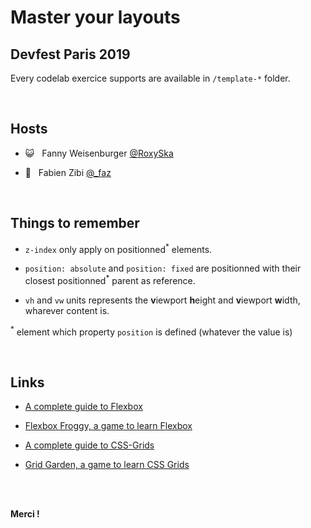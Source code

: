 # Master your layouts

## Devfest Paris 2019

Every codelab exercice supports are available in `/template-*` folder.

<br>

## Hosts

- 😺 &nbsp; Fanny Weisenburger [@RoxySka](https://twitter.com/RoxySka)

- 🐶 &nbsp; Fabien Zibi [@\_faz](https://twitter.com/_faz)

<br>

## Things to remember

- `z-index` only apply on positionned<sup>\*</sup> elements.

- `position: absolute` and `position: fixed` are positionned with their closest positionned<sup>\*</sup> parent as reference.

- `vh` and `vw` units represents the **v**iewport **h**eight and **v**iewport **w**idth, wharever content is.

<sup>\*</sup> element which property `position` is defined (whatever the value is)

<br>

## Links

- [A complete guide to Flexbox](https://css-tricks.com/snippets/css/a-guide-to-flexbox/)

- [Flexbox Froggy, a game to learn Flexbox](https://flexboxfroggy.com/)

- [A complete guide to CSS-Grids](https://css-tricks.com/snippets/css/complete-guide-grid/)

- [Grid Garden, a game to learn CSS Grids](https://cssgridgarden.com/)

<br><br>

**Merci !**
